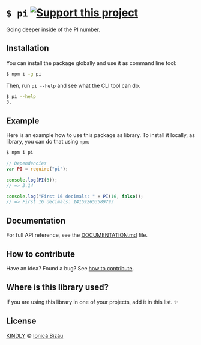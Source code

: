 # `$ pi` [![Support this project][donate-now]][paypal-donations]

Going deeper inside of the PI number.

## Installation

You can install the package globally and use it as command line tool:

```sh
$ npm i -g pi
```

Then, run `pi --help` and see what the CLI tool can do.

```sh
$ pi --help
3.
```

## Example

Here is an example how to use this package as library. To install it locally, as library, you can do that using `npm`:

```sh
$ npm i pi
```

```js
// Dependencies
var PI = require("pi");

console.log(PI(3));
// => 3.14

console.log("First 16 decimals: " + PI(16, false));
// => First 16 decimals: 141592653589793
```

## Documentation

For full API reference, see the [DOCUMENTATION.md][docs] file.

## How to contribute
Have an idea? Found a bug? See [how to contribute][contributing].

## Where is this library used?
If you are using this library in one of your projects, add it in this list. :sparkles:

## License

[KINDLY][license] © [Ionică Bizău][website]

[license]: http://ionicabizau.github.io/kindly-license/?author=Ionic%C4%83%20Biz%C4%83u%20%3Cbizauionica@gmail.com%3E&year=2015

[website]: http://ionicabizau.net
[paypal-donations]: https://www.paypal.com/cgi-bin/webscr?cmd=_s-xclick&hosted_button_id=RVXDDLKKLQRJW
[donate-now]: http://i.imgur.com/6cMbHOC.png

[contributing]: /CONTRIBUTING.md
[docs]: /DOCUMENTATION.md
